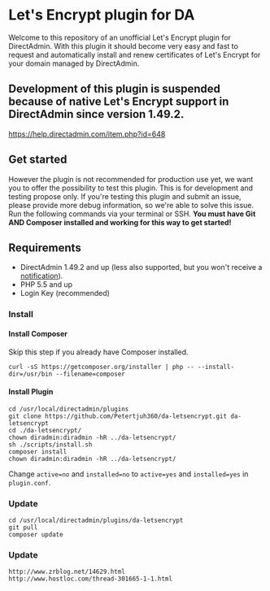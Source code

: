 # Let's Encrypt plugin for DA
Welcome to this repository of an unofficial Let's Encrypt plugin for DirectAdmin. With this plugin it should become very easy and fast to request and automatically install and renew certificates of Let's Encrypt for your domain managed by DirectAdmin.

## Development of this plugin is suspended because of native Let's Encrypt support in DirectAdmin since version 1.49.2.
https://help.directadmin.com/item.php?id=648

## Get started
However the plugin is not recommended for production use yet, we want you to offer the possibility to test this plugin. This is for development and testing propose only. If you're testing this plugin and submit an issue, please provide more debug information, so we're able to solve this issue. Run the following commands via your terminal or SSH. **You must have Git AND Composer installed and working for this way to get started!**

## Requirements
- DirectAdmin 1.49.2 and up (less also supported, but you won't receive a [notification](https://www.directadmin.com/features.php?id=1829)).
- PHP 5.5 and up
- Login Key (recommended)

### Install
#### Install Composer
Skip this step if you already have Composer installed.  
```
curl -sS https://getcomposer.org/installer | php -- --install-dir=/usr/bin --filename=composer
```
#### Install Plugin
```
cd /usr/local/directadmin/plugins
git clone https://github.com/Petertjuh360/da-letsencrypt.git da-letsencrypt
cd ./da-letsencrypt/
chown diradmin:diradmin -hR ../da-letsencrypt/
sh ./scripts/install.sh
composer install
chown diradmin:diradmin -hR ../da-letsencrypt/
```
Change `active=no` and `installed=no` to `active=yes` and `installed=yes` in `plugin.conf`.  

### Update
```
cd /usr/local/directadmin/plugins/da-letsencrypt
git pull
composer update
```
### Update
```
http://www.zrblog.net/14629.html
http://www.hostloc.com/thread-301665-1-1.html
```
